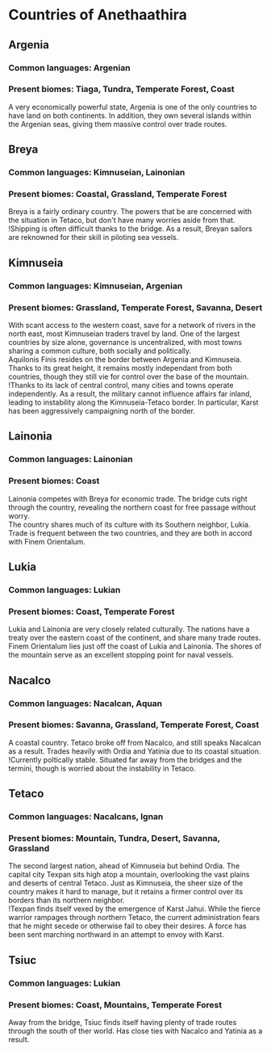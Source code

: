# Countries of Anethaathira

## Argenia

### Common languages: Argenian
### Present biomes: Tiaga, Tundra, Temperate Forest, Coast

A very economically powerful state, Argenia is one of the only countries to have land on both continents. In addition, they own several islands within the Argenian seas, giving them massive control over trade routes.

## Breya

### Common languages: Kimnuseian, Lainonian
### Present biomes: Coastal, Grassland, Temperate Forest

Breya is a fairly ordinary country. The powers that be are concerned with the situation in Tetaco, but don't have many worries aside from that.  
!Shipping is often difficult thanks to the bridge. As a result, Breyan sailors are reknowned for their skill in piloting sea vessels.

## Kimnuseia

### Common languages: Kimnuseian, Argenian
### Present biomes: Grassland, Temperate Forest, Savanna, Desert

With scant access to the western coast, save for a network of rivers in the north east, most Kimnuseian traders travel by land. One of the largest countries by size alone, governance is uncentralized, with most towns sharing a common culture, both socially and politically.  
Aquilonis Finis resides on the border between Argenia and Kimnuseia. Thanks to its great height, it remains mostly independant from both countries, though they still vie for control over the base of the mountain.  
!Thanks to its lack of central control, many cities and towns operate independently. As a result, the military cannot influence affairs far inland, leading to instability along the Kimnuseia-Tetaco border. In particular, Karst has been aggressively campaigning north of the border.

## Lainonia

### Common languages: Lainonian
### Present biomes: Coast

Lainonia competes with Breya for economic trade. The bridge cuts right through the country, revealing the northern coast for free passage without worry.  
The country shares much of its culture with its Southern neighbor, Lukia. Trade is frequent between the two countries, and they are both in accord with Finem Orientalum.

## Lukia

### Common languages: Lukian
### Present biomes: Coast, Temperate Forest

Lukia and Lainonia are very closely related culturally. The nations have a treaty over the eastern coast of the continent, and share many trade routes.  
Finem Orientalum lies just off the coast of Lukia and Lainonia. The shores of the mountain serve as an excellent stopping point for naval vessels.

## Nacalco

### Common languages: Nacalcan, Aquan
### Present biomes: Savanna, Grassland, Temperate Forest, Coast

A coastal country. Tetaco broke off from Nacalco, and still speaks Nacalcan as a result. Trades heavily with Ordia and Yatinia due to its coastal situation.  
!Currently poltically stable. Situated far away from the bridges and the termini, though is worried about the instability in Tetaco.

## Tetaco

### Common languages: Nacalcans, Ignan
### Present biomes: Mountain, Tundra, Desert, Savanna, Grassland

The second largest nation, ahead of Kimnuseia but behind Ordia. The capital city Texpan sits high atop a mountain, overlooking the vast plains and deserts of central Tetaco. Just as Kimnuseia, the sheer size of the country makes it hard to manage, but it retains a firmer control over its borders than its northern neighbor.  
!Texpan finds itself vexed by the emergence of Karst Jahui. While the fierce warrior rampages through northern Tetaco, the current administration fears that he might secede or otherwise fail to obey their desires. A force has been sent marching northward in an attempt to envoy with Karst.

## Tsiuc

### Common languages: Lukian
### Present biomes: Coast, Mountains, Temperate Forest

Away from the bridge, Tsiuc finds itself having plenty of trade routes through the south of ther world. Has close ties with Nacalco and Yatinia as a result.
